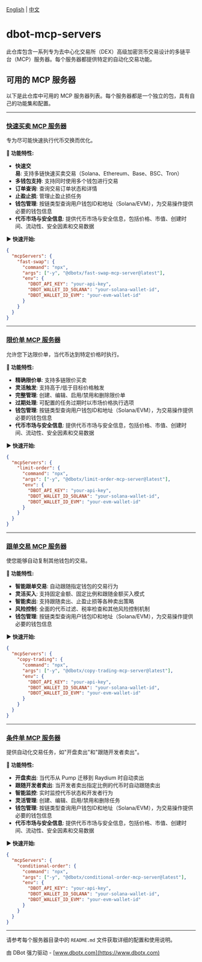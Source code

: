 [English](./README.md) | [中文](./README.zh-CN.md)

# dbot-mcp-servers

此仓库包含一系列专为去中心化交易所（DEX）高级加密货币交易设计的多链平台（MCP）服务器。每个服务器都提供特定的自动化交易功能。

## 可用的 MCP 服务器

以下是此仓库中可用的 MCP 服务器列表。每个服务器都是一个独立的包，具有自己的功能集和配置。

---

### [快速买卖 MCP 服务器](./fast-swap-mcp-server/)

专为尽可能快速执行代币交换而优化。

**🚀 功能特性:**
- **快速交易**: 支持多链快速买卖交易（Solana、Ethereum、Base、BSC、Tron）
- **多钱包支持**: 支持同时使用多个钱包进行交易
- **订单查询**: 查询交易订单状态和详情
- **止盈止损**: 管理止盈止损任务
- **钱包管理**: 按链类型查询用户钱包ID和地址（Solana/EVM），为交易操作提供必要的钱包信息
- **代币市场与安全信息**: 提供代币市场与安全信息，包括价格、市值、创建时间、流动性、安全因素和交易数据

**▶️ 快速开始:**
```json
{
  "mcpServers": {
    "fast-swap": {
      "command": "npx",
      "args": ["-y", "@dbotx/fast-swap-mcp-server@latest"],
      "env": {
        "DBOT_API_KEY": "your-api-key",
        "DBOT_WALLET_ID_SOLANA": "your-solana-wallet-id",
        "DBOT_WALLET_ID_EVM": "your-evm-wallet-id"
      }
    }
  }
}
```

---

### [限价单 MCP 服务器](./limit-order-mcp-server/)

允许您下达限价单，当代币达到特定价格时执行。

**🚀 功能特性:**
- **精确限价单**: 支持多链限价买卖
- **灵活触发**: 支持高于/低于目标价格触发
- **完整管理**: 创建、编辑、启用/禁用和删除限价单
- **过期处理**: 可配置的任务过期时以市场价格执行选项
- **钱包管理**: 按链类型查询用户钱包ID和地址（Solana/EVM），为交易操作提供必要的钱包信息
- **代币市场与安全信息**: 提供代币市场与安全信息，包括价格、市值、创建时间、流动性、安全因素和交易数据

**▶️ 快速开始:**
```json
{
  "mcpServers": {
    "limit-order": {
      "command": "npx",
      "args": ["-y", "@dbotx/limit-order-mcp-server@latest"],
      "env": {
        "DBOT_API_KEY": "your-api-key",
        "DBOT_WALLET_ID_SOLANA": "your-solana-wallet-id",
        "DBOT_WALLET_ID_EVM": "your-evm-wallet-id"
      }
    }
  }
}
```

---

### [跟单交易 MCP 服务器](./copy-trading-mcp-server/)

使您能够自动复制其他钱包的交易。

**🚀 功能特性:**
- **智能跟单交易**: 自动跟随指定钱包的交易行为
- **灵活买入**: 支持固定金额、固定比例和跟随金额买入模式
- **智能卖出**: 支持跟随卖出、止盈止损等各种卖出策略
- **风险控制**: 全面的代币过滤、税率检查和其他风险控制机制
- **钱包管理**: 按链类型查询用户钱包ID和地址（Solana/EVM），为交易操作提供必要的钱包信息

**▶️ 快速开始:**
```json
{
  "mcpServers": {
    "copy-trading": {
      "command": "npx",
      "args": ["-y", "@dbotx/copy-trading-mcp-server@latest"],
      "env": {
        "DBOT_API_KEY": "your-api-key",
        "DBOT_WALLET_ID_SOLANA": "your-solana-wallet-id",
        "DBOT_WALLET_ID_EVM": "your-evm-wallet-id"
      }
    }
  }
}
```

---

### [条件单 MCP 服务器](./conditional-order-mcp-server/)

提供自动化交易任务，如"开盘卖出"和"跟随开发者卖出"。

**🚀 功能特性:**
- **开盘卖出**: 当代币从 Pump 迁移到 Raydium 时自动卖出
- **跟随开发者卖出**: 当开发者卖出指定比例的代币时自动跟随卖出
- **智能监控**: 实时监控代币状态和开发者行为
- **灵活管理**: 创建、编辑、启用/禁用和删除任务
- **钱包管理**: 按链类型查询用户钱包ID和地址（Solana/EVM），为交易操作提供必要的钱包信息
- **代币市场与安全信息**: 提供代币市场与安全信息，包括价格、市值、创建时间、流动性、安全因素和交易数据

**▶️ 快速开始:**
```json
{
  "mcpServers": {
    "conditional-order": {
      "command": "npx",
      "args": ["-y", "@dbotx/conditional-order-mcp-server@latest"],
      "env": {
        "DBOT_API_KEY": "your-api-key",
        "DBOT_WALLET_ID_SOLANA": "your-solana-wallet-id",
        "DBOT_WALLET_ID_EVM": "your-evm-wallet-id"
      }
    }
  }
}
```

---
请参考每个服务器目录中的 `README.md` 文件获取详细的配置和使用说明。

由 DBot 强力驱动 - [www.dbotx.com](https://www.dbotx.com) 